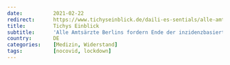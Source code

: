 ```yaml
---
date:          2021-02-22
redirect:      https://www.tichyseinblick.de/daili-es-sentials/alle-amtsaerzte-berlins-fordern-ende-der-inzidenzbasierten-lockdownpolitik/
title:         Tichys Einblick
subtitle:      'Alle Amtsärzte Berlins fordern Ende der inzidenzbasierten Lockdownpolitik'
country:       DE
categories:    [Medizin, Widerstand]
tags:          [nocovid, lockdown]
---
```

